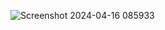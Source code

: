 ![Screenshot 2024-04-16 085933](https://github.com/ParkourAG/netflix/assets/130496488/f3fc2873-1c94-409e-a75b-ee678f73998a)
